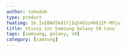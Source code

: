 ```yaml
---
author: tokodab
type: product
featimg: 1b_IxEBAX5k81fjIqS4GSz40612F-MVju
title: Stussy Inc Samsung Galaxy S9 Case
tags: [samsung, galaxy, s9]
category: [samsung]
---
```

